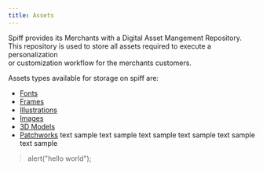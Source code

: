 ```yaml
---
title: Assets
---
```


Spiff provides its Merchants with a Digital Asset Mangement Repository. This repository is used to store all assets required to execute a personalization  
or customization workflow for the merchants customers.

Assets types available for storage on spiff are: 
* [Fonts](http://help.spiff.com.au/asset-library/page)
* [Frames](http://help.spiff.com.au/asset-library/page)
* [Illustrations](http://help.spiff.com.au/asset-library/page)
* [Images](http://help.spiff.com.au/asset-library/page)
* [3D Models](http://help.spiff.com.au/asset-library/page)
* [Patchworks](http://help.spiff.com.au/asset-library/page)
text sample text sample text sample text sample text sample text sample 


> alert("hello world");
